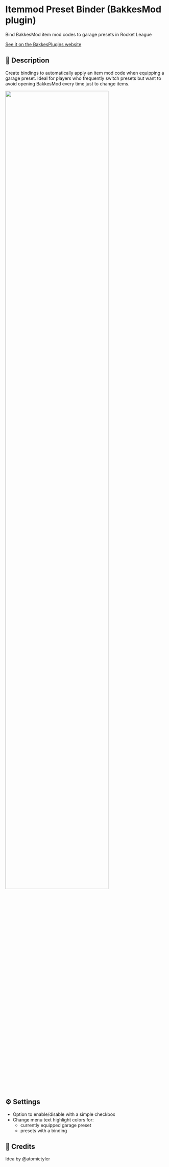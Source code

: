 # Itemmod Preset Binder (BakkesMod plugin)
Bind BakkesMod item mod codes to garage presets in Rocket League

[See it on the BakkesPlugins website](https://bakkesplugins.com/plugins/view/557)

## 🚀 Description
Create bindings to automatically apply an item mod code when equipping a garage preset. Ideal for players who frequently switch presets but want to avoid opening BakkesMod every time just to change items.

<img src="https://i.imgur.com/ySo6qoV.png" width="80%">

## ⚙️ Settings
- Option to enable/disable with a simple checkbox
- Change menu text highlight colors for:
    - currently equipped garage preset
    - presets with a binding

## 👀 Credits
Idea by @atomictyler